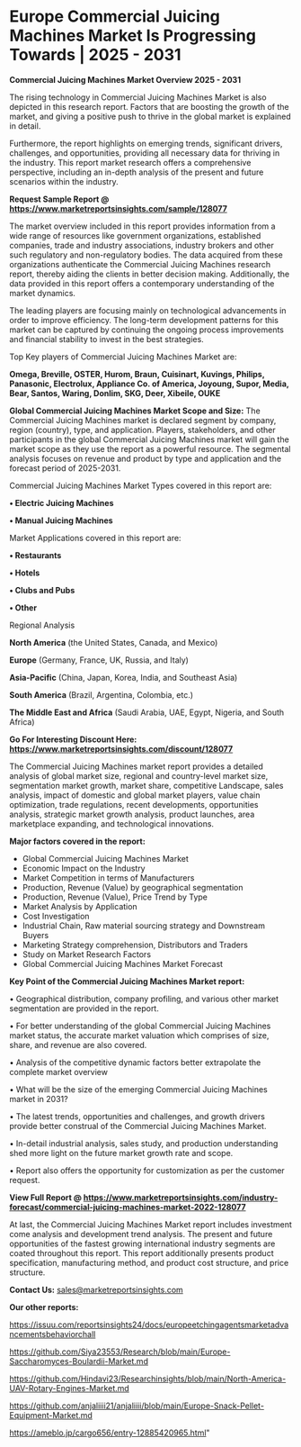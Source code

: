 # Europe Commercial Juicing Machines Market Is Progressing Towards | 2025 - 2031

<Strong> Commercial Juicing Machines Market Overview 2025 - 2031</strong>

The rising technology in Commercial Juicing Machines Market is also depicted in this research report. Factors that are boosting the growth of the market, and giving a positive push to thrive in the global market is explained in detail.

Furthermore, the report highlights on emerging trends, significant drivers, challenges, and opportunities, providing all necessary data for thriving in the industry. This report market research offers a comprehensive perspective, including an in-depth analysis of the present and future scenarios within the industry.

<strong>Request Sample Report @ <a href=https://www.marketreportsinsights.com/sample/128077>https://www.marketreportsinsights.com/sample/128077</a></strong>

The market overview included in this report provides information from a wide range of resources like government organizations, established companies, trade and industry associations, industry brokers and other such regulatory and non-regulatory bodies. The data acquired from these organizations authenticate the Commercial Juicing Machines research report, thereby aiding the clients in better decision making. Additionally, the data provided in this report offers a contemporary understanding of the market dynamics.

The leading players are focusing mainly on technological advancements in order to improve efficiency. The long-term development patterns for this market can be captured by continuing the ongoing process improvements and financial stability to invest in the best strategies.

Top Key players of Commercial Juicing Machines Market are:

<strong>Omega, Breville, OSTER, Hurom, Braun, Cuisinart, Kuvings, Philips, Panasonic, Electrolux, Appliance Co. of America, Joyoung, Supor, Media, Bear, Santos, Waring, Donlim, SKG, Deer, Xibeile, OUKE</strong>

<strong><b>Global Commercial Juicing Machines Market Scope and Size:</b></strong>
The Commercial Juicing Machines market is declared segment by company, region (country), type, and application. Players, stakeholders, and other participants in the global Commercial Juicing Machines market will gain the market scope as they use the report as a powerful resource. The segmental analysis focuses on revenue and product by type and application and the forecast period of 2025-2031.

Commercial Juicing Machines Market Types covered in this report are:

<strong>• Electric Juicing Machines

• Manual Juicing Machines</strong>

Market Applications covered in this report are:

<strong>• Restaurants

• Hotels

• Clubs and Pubs

• Other</strong> 

Regional Analysis

<strong>North America</strong> (the United States, Canada, and Mexico)

<strong>Europe</strong> (Germany, France, UK, Russia, and Italy)

<strong>Asia-Pacific</strong> (China, Japan, Korea, India, and Southeast Asia)

<strong>South America</strong> (Brazil, Argentina, Colombia, etc.)

<strong>The Middle East and Africa</strong> (Saudi Arabia, UAE, Egypt, Nigeria, and South Africa)

<strong>Go For Interesting Discount Here: <a href=https://www.marketreportsinsights.com/discount/128077>https://www.marketreportsinsights.com/discount/128077</a></strong>

The Commercial Juicing Machines market report provides a detailed analysis of global market size, regional and country-level market size, segmentation market growth, market share, competitive Landscape, sales analysis, impact of domestic and global market players, value chain optimization, trade regulations, recent developments, opportunities analysis, strategic market growth analysis, product launches, area marketplace expanding, and technological innovations.

<strong><b>Major factors covered in the report:</b></strong>
<ul>
  <li>Global Commercial Juicing Machines Market </li>
  <li>Economic Impact on the Industry</li>
  <li>Market Competition in terms of Manufacturers</li>
  <li>Production, Revenue (Value) by geographical segmentation</li>
  <li>Production, Revenue (Value), Price Trend by Type</li>
  <li>Market Analysis by Application</li>
  <li>Cost Investigation</li>
  <li>Industrial Chain, Raw material sourcing strategy and Downstream Buyers</li>
  <li>Marketing Strategy comprehension, Distributors and Traders</li>
  <li>Study on Market Research Factors</li>
  <li>Global Commercial Juicing Machines Market Forecast</li>
</ul>

<strong><b>Key Point of the Commercial Juicing Machines Market report:</b></strong>

• Geographical distribution, company profiling, and various other market segmentation are provided in the report.

• For better understanding of the global Commercial Juicing Machines market status, the accurate market valuation which comprises of size, share, and revenue are also covered.

• Analysis of the competitive dynamic factors better extrapolate the complete market overview

• What will be the size of the emerging Commercial Juicing Machines market in 2031?

• The latest trends, opportunities and challenges, and growth drivers provide better construal of the Commercial Juicing Machines Market.

• In-detail industrial analysis, sales study, and production understanding shed more light on the future market growth rate and scope.

• Report also offers the opportunity for customization as per the customer request.

<strong><b>View Full Report @ <a href=https://www.marketreportsinsights.com/industry-forecast/commercial-juicing-machines-market-2022-128077>https://www.marketreportsinsights.com/industry-forecast/commercial-juicing-machines-market-2022-128077</a></b></strong>


At last, the Commercial Juicing Machines Market report includes investment come analysis and development trend analysis. The present and future opportunities of the fastest growing international industry segments are coated throughout this report. This report additionally presents product specification, manufacturing method, and product cost structure, and price structure.

<strong>Contact Us:</strong>
sales@marketreportsinsights.com

<strong>Our other reports:</strong>

<a href=https://issuu.com/reportsinsights24/docs/europeetchingagentsmarketadvancementsbehaviorchall>https://issuu.com/reportsinsights24/docs/europeetchingagentsmarketadvancementsbehaviorchall</a>

<a href=https://github.com/Siya23553/Research/blob/main/Europe-Saccharomyces-Boulardii-Market.md>https://github.com/Siya23553/Research/blob/main/Europe-Saccharomyces-Boulardii-Market.md</a>

<a href=https://github.com/Hindavi23/Researchinsights/blob/main/North-America-UAV-Rotary-Engines-Market.md>https://github.com/Hindavi23/Researchinsights/blob/main/North-America-UAV-Rotary-Engines-Market.md</a>

<a href=https://github.com/anjaliiii21/anjaliiii/blob/main/Europe-Snack-Pellet-Equipment-Market.md>https://github.com/anjaliiii21/anjaliiii/blob/main/Europe-Snack-Pellet-Equipment-Market.md</a>

<a href=https://ameblo.jp/cargo656/entry-12885420965.html>https://ameblo.jp/cargo656/entry-12885420965.html</a>"
